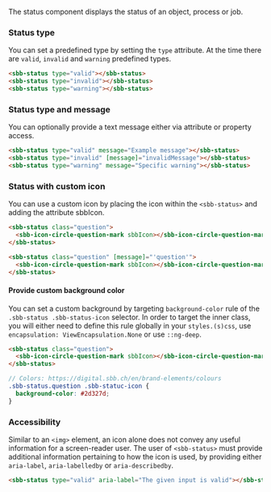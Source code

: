 The status component displays the status of an object, process or job.

### Status type

You can set a predefined type by setting the `type` attribute.
At the time there are `valid`, `invalid` and `warning` predefined types.

```html
<sbb-status type="valid"></sbb-status>
<sbb-status type="invalid"></sbb-status>
<sbb-status type="warning"></sbb-status>
```

### Status type and message

You can optionally provide a text message either via attribute or property access.

```html
<sbb-status type="valid" message="Example message"></sbb-status>
<sbb-status type="invalid" [message]="invalidMessage"></sbb-status>
<sbb-status type="warning" message="Specific warning"></sbb-status>
```

### Status with custom icon

You can use a custom icon by placing the icon within the `<sbb-status>` and adding the attribute sbbIcon.

```html
<sbb-status class="question">
  <sbb-icon-circle-question-mark sbbIcon></sbb-icon-circle-question-mark>
</sbb-status>

<sbb-status class="question" [message]="'question'">
  <sbb-icon-circle-question-mark sbbIcon></sbb-icon-circle-question-mark>
</sbb-status>
```

#### Provide custom background color

You can set a custom background by targeting `background-color` rule of the `.sbb-status .sbb-status-icon` selector.
In order to target the inner class, you will either need to define this rule globally in your `styles.(s)css`,
use `encapsulation: ViewEncapsulation.None` or use `::ng-deep`.

```html
<sbb-status class="question">
  <sbb-icon-circle-question-mark sbbIcon></sbb-icon-circle-question-mark>
</sbb-status>
```

```scss
// Colors: https://digital.sbb.ch/en/brand-elements/colours
.sbb-status.question .sbb-statuc-icon {
  background-color: #2d327d;
}
```

### Accessibility

Similar to an `<img>` element, an icon alone does not convey any useful information for a screen-reader user.
The user of `<sbb-status>` must provide additional information pertaining to how the icon is used,
by providing either `aria-label`, `aria-labelledby` or `aria-describedby`.

```html
<sbb-status type="valid" aria-label="The given input is valid"></sbb-status>
```
